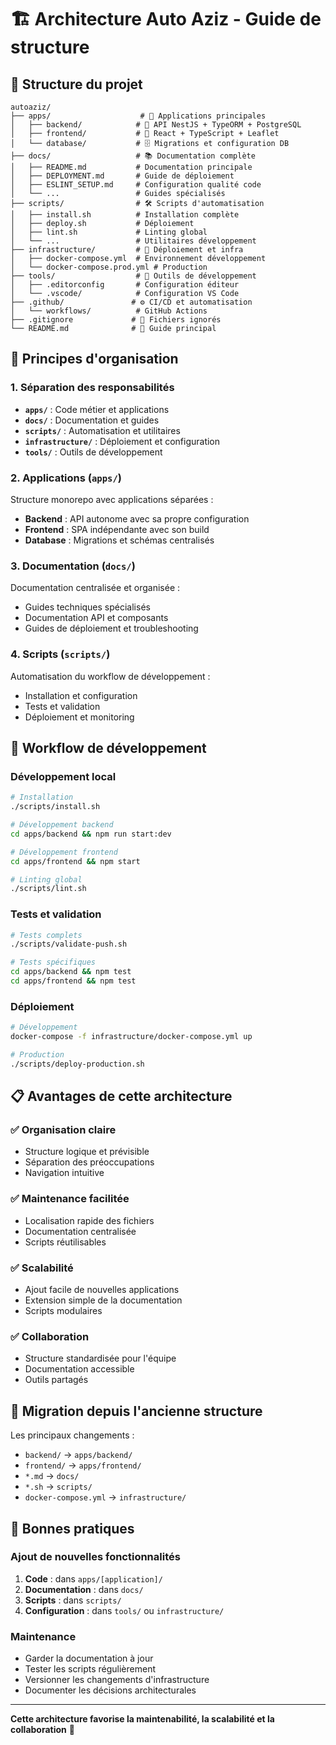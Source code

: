 # 🏗️ Architecture Auto Aziz - Guide de structure

## 📁 Structure du projet

```
autoaziz/
├── apps/                    # 🚀 Applications principales
│   ├── backend/            # 🔧 API NestJS + TypeORM + PostgreSQL
│   ├── frontend/           # 🎨 React + TypeScript + Leaflet
│   └── database/           # 🗄️ Migrations et configuration DB
├── docs/                   # 📚 Documentation complète
│   ├── README.md           # Documentation principale
│   ├── DEPLOYMENT.md       # Guide de déploiement
│   ├── ESLINT_SETUP.md     # Configuration qualité code
│   └── ...                 # Guides spécialisés
├── scripts/                # 🛠️ Scripts d'automatisation
│   ├── install.sh          # Installation complète
│   ├── deploy.sh           # Déploiement
│   ├── lint.sh             # Linting global
│   └── ...                 # Utilitaires développement
├── infrastructure/         # 🐳 Déploiement et infra
│   ├── docker-compose.yml  # Environnement développement
│   └── docker-compose.prod.yml # Production
├── tools/                  # 🔧 Outils de développement
│   ├── .editorconfig       # Configuration éditeur
│   └── .vscode/            # Configuration VS Code
├── .github/               # ⚙️ CI/CD et automatisation
│   └── workflows/          # GitHub Actions
├── .gitignore             # 🚫 Fichiers ignorés
└── README.md              # 📖 Guide principal
```

## 🎯 Principes d'organisation

### 1. **Séparation des responsabilités**
- **`apps/`** : Code métier et applications
- **`docs/`** : Documentation et guides
- **`scripts/`** : Automatisation et utilitaires
- **`infrastructure/`** : Déploiement et configuration
- **`tools/`** : Outils de développement

### 2. **Applications (`apps/`)**
Structure monorepo avec applications séparées :
- **Backend** : API autonome avec sa propre configuration
- **Frontend** : SPA indépendante avec son build
- **Database** : Migrations et schémas centralisés

### 3. **Documentation (`docs/`)**
Documentation centralisée et organisée :
- Guides techniques spécialisés
- Documentation API et composants
- Guides de déploiement et troubleshooting

### 4. **Scripts (`scripts/`)**
Automatisation du workflow de développement :
- Installation et configuration
- Tests et validation
- Déploiement et monitoring

## 🔄 Workflow de développement

### Développement local
```bash
# Installation
./scripts/install.sh

# Développement backend
cd apps/backend && npm run start:dev

# Développement frontend  
cd apps/frontend && npm start

# Linting global
./scripts/lint.sh
```

### Tests et validation
```bash
# Tests complets
./scripts/validate-push.sh

# Tests spécifiques
cd apps/backend && npm test
cd apps/frontend && npm test
```

### Déploiement
```bash
# Développement
docker-compose -f infrastructure/docker-compose.yml up

# Production
./scripts/deploy-production.sh
```

## 📋 Avantages de cette architecture

### ✅ **Organisation claire**
- Structure logique et prévisible
- Séparation des préoccupations
- Navigation intuitive

### ✅ **Maintenance facilitée**
- Localisation rapide des fichiers
- Documentation centralisée
- Scripts réutilisables

### ✅ **Scalabilité**
- Ajout facile de nouvelles applications
- Extension simple de la documentation
- Scripts modulaires

### ✅ **Collaboration**
- Structure standardisée pour l'équipe
- Documentation accessible
- Outils partagés

## 🔧 Migration depuis l'ancienne structure

Les principaux changements :
- `backend/` → `apps/backend/`
- `frontend/` → `apps/frontend/`
- `*.md` → `docs/`
- `*.sh` → `scripts/`
- `docker-compose.yml` → `infrastructure/`

## 📝 Bonnes pratiques

### Ajout de nouvelles fonctionnalités
1. **Code** : dans `apps/[application]/`
2. **Documentation** : dans `docs/`
3. **Scripts** : dans `scripts/`
4. **Configuration** : dans `tools/` ou `infrastructure/`

### Maintenance
- Garder la documentation à jour
- Tester les scripts régulièrement
- Versionner les changements d'infrastructure
- Documenter les décisions architecturales

---

**Cette architecture favorise la maintenabilité, la scalabilité et la collaboration** 🚀